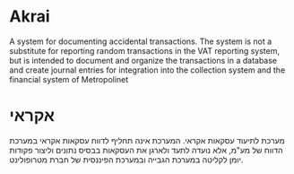 # Akrai
A system for documenting accidental transactions. The system is not a substitute for reporting random transactions in the VAT reporting system, but is intended to document and organize the transactions in a database and create journal entries for integration into the collection system and the financial system of Metropolinet
# אקראי
מערכת לתיעוד עסקאות אקראי. המערכת אינה תחליף לדווח עסקאות אקראי במערכת הדווח של מע"מ, אלא נועדה לתעד ולארגן את העסקאות בבסיס נתונים וליצור פקודות יומן לקליטה במערכת הגבייה ובמערכת הפיננסית של חברת מטרופולינט.
